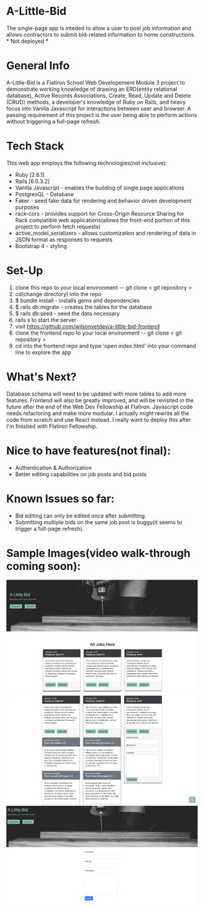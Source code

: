 # A-Little-Bid
The single-page app is inteded to allow a user to post job information and allows contractors to submit bid-related information to home constructions. * Not deployed *

# General Info
A-Little-Bid is a Flatiron School Web Developement Module 3 project to demonstrate working knowledge of drawing an ERD(entity relational database), Active Records Associations, Create, Read, Update and Delete (CRUD) methods, a developer's knowledge of Ruby on Rails, and heavy focus into Vanilla Javascript for interactions between user and browser. A passing requirement of this project is the user being able to perform actions without triggering a full-page refresh.

# Tech Stack
This web app employs the following technologies(not inclusive):

* Ruby [2.6.1]
* Rails [6.0.3.2]
* Vanilla Javascript - enables the building of single page applications
* PostgresQL - Database
* Faker - seed fake data for rendering and behavior driven development purposes
* rack-cors - provides support for Cross-Origin Resource Sharing for Rack compatible web applications(allows the front-end portion of this project to perform fetch requests)
* active_model_serializers - allows customization and rendering of data in JSON format as responses to requests
* Bootstrap 4 - styling


# Set-Up
1. clone this repo to your local environment -- git clone < git repository >
2. cd(change directory) into the repo
3. $ bundle install - installs gems and dependencies
4. $ rails db:migrate - creates the tables for the database
5. $ rails db:seed - seed the data necessary
6. rails s to start the server
7. visit https://github.com/wilsonvetdev/a-little-bid-frontend
8. clone the frontend repo to your local environment -- git clone < git repository >
9. cd into the frontend repo and type 'open index.html' into your command line to explore the app

# What's Next?
Database schema will need to be updated with more tables to add more features. Frontend will also be greatly improved, and will be revisited in the future after the end of the Web Dev Fellowship at Flatiron. Javascript code needs refactoring and make more modular. I actually might rewrite all the code from scratch and use React instead. I really want to deploy this after I'm finished with Flatiron Fellowship.

# Nice to have features(not final):

* Authentication & Authorization
* Better editing capabilities on job posts and bid posts

# Known Issues so far:
* Bid editing can only be edited once after submitting.
* Submitting multiple bids on the same job post is buggy(it seems to trigger a full-page refresh).

# Sample Images(video walk-through coming soon):
![project sample image](https://github.com/wilsonvetdev/a-little-bid-api/blob/master/app/images/Screen%20Shot%202020-10-01%20at%204.01.58%20PM.png)
![project sample image](https://github.com/wilsonvetdev/a-little-bid-api/blob/master/app/images/Screen%20Shot%202020-10-01%20at%204.02.45%20PM.png)
![project sample image](https://github.com/wilsonvetdev/a-little-bid-api/blob/master/app/images/Screen%20Shot%202020-10-01%20at%204.14.43%20PM.png)

